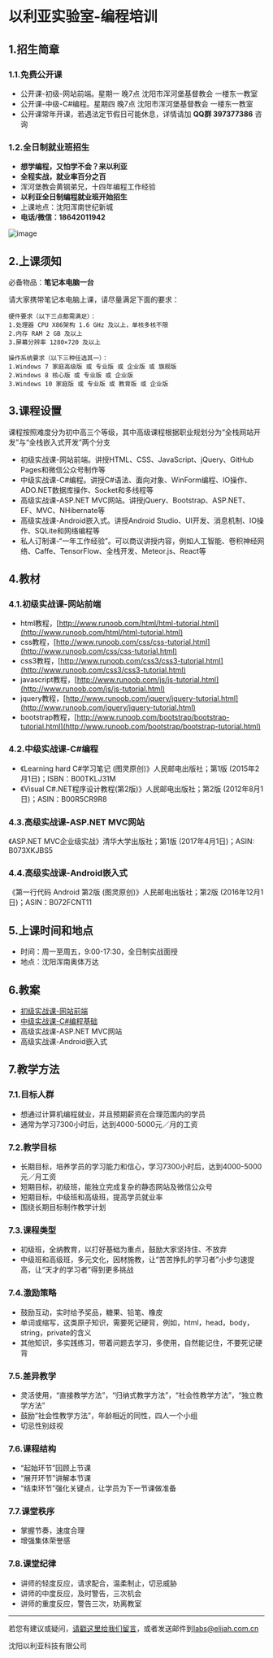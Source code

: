 # 以利亚实验室-编程培训


## 1.招生简章

### 1.1.免费公开课
- 公开课-初级-网站前端。星期一 晚7点 沈阳市浑河堡基督教会 一楼东一教室
- 公开课-中级-C#编程。星期四 晚7点 沈阳市浑河堡基督教会 一楼东一教室
- 公开课常年开课，若遇法定节假日可能休息，详情请加 **QQ群 397377386** 咨询

### 1.2.全日制就业班招生

- **想学编程，又怕学不会？来以利亚**
- **全程实战，就业率百分之百**
- 浑河堡教会黄钢弟兄，十四年编程工作经验
- **以利亚全日制编程就业班开始招生**
- 上课地点：沈阳浑南世纪新城
- **电话/微信：18642011942**

![image](intro-w600.png)


## 2.上课须知
必备物品：**笔记本电脑一台**

请大家携带笔记本电脑上课，请尽量满足下面的要求：

    硬件要求（以下三点都需满足）：
    1.处理器 CPU X86架构 1.6 GHz 及以上，单核多核不限
    2.内存 RAM 2 GB 及以上
    3.屏幕分辨率 1280×720 及以上

    操作系统要求（以下三种任选其一）：
    1.Windows 7 家庭高级版 或 专业版 或 企业版 或 旗舰版
    2.Windows 8 核心版 或 专业版 或 企业版
    3.Windows 10 家庭版 或 专业版 或 教育版 或 企业版


## 3.课程设置
课程按照难度分为初中高三个等级，其中高级课程根据职业规划分为“全栈网站开发”与“全栈嵌入式开发”两个分支

- 初级实战课-网站前端。讲授HTML、CSS、JavaScript、jQuery、GitHub Pages和微信公众号制作等
- 中级实战课-C#编程。讲授C#语法、面向对象、WinForm编程、IO操作、ADO.NET数据库操作、Socket和多线程等
- 高级实战课-ASP.NET MVC网站。讲授jQuery、Bootstrap、ASP.NET、EF、MVC、NHibernate等
- 高级实战课-Android嵌入式。讲授Android Studio、UI开发、消息机制、IO操作、SQLite和网络编程等
- 私人订制课-“一年工作经验”。可以商议讲授内容，例如人工智能、卷积神经网络、Caffe、TensorFlow、全栈开发、Meteor.js、React等


## 4.教材

### 4.1.初级实战课-网站前端
- html教程，[http://www.runoob.com/html/html-tutorial.html](http://www.runoob.com/html/html-tutorial.html)
- css教程，[http://www.runoob.com/css/css-tutorial.html](http://www.runoob.com/css/css-tutorial.html)
- css3教程，[http://www.runoob.com/css3/css3-tutorial.html](http://www.runoob.com/css3/css3-tutorial.html)
- javascript教程，[http://www.runoob.com/js/js-tutorial.html](http://www.runoob.com/js/js-tutorial.html)
- jquery教程，[http://www.runoob.com/jquery/jquery-tutorial.html](http://www.runoob.com/jquery/jquery-tutorial.html)
- bootstrap教程，[http://www.runoob.com/bootstrap/bootstrap-tutorial.html](http://www.runoob.com/bootstrap/bootstrap-tutorial.html)

### 4.2.中级实战课-C#编程
- 《Learning hard C#学习笔记 (图灵原创)》人民邮电出版社；第1版 (2015年2月1日)；ISBN：B00TKLJ31M
- 《Visual C#.NET程序设计教程(第2版)》人民邮电出版社；第2版 (2012年8月1日)；ASIN：B00R5CR9R8

### 4.3.高级实战课-ASP.NET MVC网站
《ASP.NET MVC企业级实战》清华大学出版社；第1版 (2017年4月1日)；ASIN: B073XKJBS5

### 4.4.高级实战课-Android嵌入式
《第一行代码 Android 第2版 (图灵原创)》人民邮电出版社；第2版 (2016年12月1日)；ASIN：B072FCNT11


## 5.上课时间和地点
- 时间：周一至周五，9:00-17:30，全日制实战面授
- 地点：沈阳浑南奥体万达


## 6.教案
- [初级实战课-网站前端](初级班/README.md)
- [中级实战课-C#编程基础](中级班/README.md)
- 高级实战课-ASP.NET MVC网站
- 高级实战课-Android嵌入式


## 7.教学方法

### 7.1.目标人群
- 想通过计算机编程就业，并且预期薪资在合理范围内的学员
- 通常为学习7300小时后，达到4000-5000元／月的工资


### 7.2.教学目标
- 长期目标，培养学员的学习能力和信心，学习7300小时后，达到4000-5000元／月工资
- 短期目标，初级班，能独立完成复杂的静态网站及微信公众号
- 短期目标，中级班和高级班，提高学员就业率
- 围绕长期目标制作教学计划


### 7.3.课程类型
- 初级班，全纳教育，以打好基础为重点，鼓励大家坚持住、不放弃
- 中级班和高级班，多元文化，因材施教，让“苦苦挣扎的学习者”小步匀速提高，让“天才的学习者”得到更多挑战


### 7.4.激励策略
- 鼓励互动，实时给予奖品，糖果、铅笔、橡皮
- 单词或缩写，这类原子知识，需要死记硬背，例如，html，head，body，string，private的含义
- 其他知识，多实践练习，带着问题去学习，多使用，自然能记住，不要死记硬背


### 7.5.差异教学
- 灵活使用，“直接教学方法”，“归纳式教学方法”，“社会性教学方法”，“独立教学方法”
- 鼓励“社会性教学方法”，年龄相近的同性，四人一个小组
- 切忌性别歧视


### 7.6.课程结构
- “起始环节”回顾上节课
- “展开环节”讲解本节课
- “结束环节”强化关键点，让学员为下一节课做准备


### 7.7.课堂秩序
- 掌握节奏，速度合理
- 增强集体荣誉感


### 7.8.课堂纪律
- 讲师的轻度反应，请求配合，温柔制止，切忌威胁
- 讲师的中度反应，及时警告，三次机会
- 讲师的重度反应，警告三次，劝离教室


--------------

若您有建议或疑问，[请戳这里给我们留言](https://github.com/ElijahLabs/7300/issues)，或者发送邮件到[labs@elijah.com.cn](mailto:labs@elijah.com.cn)

沈阳以利亚科技有限公司